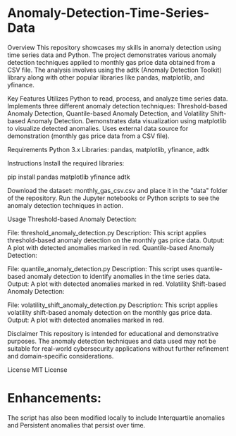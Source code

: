 # Anomaly-Detection-Time-Series-Data

Overview
This repository showcases my skills in anomaly detection using time series data and Python. The project demonstrates various anomaly detection techniques applied to monthly gas price data obtained from a CSV file. The analysis involves using the adtk (Anomaly Detection Toolkit) library along with other popular libraries like pandas, matplotlib, and yfinance.

Key Features
Utilizes Python to read, process, and analyze time series data.
Implements three different anomaly detection techniques: Threshold-based Anomaly Detection, Quantile-based Anomaly Detection, and Volatility Shift-based Anomaly Detection.
Demonstrates data visualization using matplotlib to visualize detected anomalies.
Uses external data source for demonstration (monthly gas price data from a CSV file).

Requirements
Python 3.x
Libraries: pandas, matplotlib, yfinance, adtk

Instructions
Install the required libraries:

pip install pandas matplotlib yfinance adtk

Download the dataset: monthly_gas_csv.csv and place it in the "data" folder of the repository.
Run the Jupyter notebooks or Python scripts to see the anomaly detection techniques in action.

Usage
Threshold-based Anomaly Detection:

File: threshold_anomaly_detection.py
Description: This script applies threshold-based anomaly detection on the monthly gas price data.
Output: A plot with detected anomalies marked in red.
Quantile-based Anomaly Detection:

File: quantile_anomaly_detection.py
Description: This script uses quantile-based anomaly detection to identify anomalies in the time series data.
Output: A plot with detected anomalies marked in red.
Volatility Shift-based Anomaly Detection:

File: volatility_shift_anomaly_detection.py
Description: This script applies volatility shift-based anomaly detection on the monthly gas price data.
Output: A plot with detected anomalies marked in red.


Disclaimer
This repository is intended for educational and demonstrative purposes. The anomaly detection techniques and data used may not be suitable for real-world cybersecurity applications without further refinement and domain-specific considerations.

License
MIT License

# Enhancements:

The script has also been modified locally to include Interquartile anomalies and Persistent anomalies that persist over time. 
